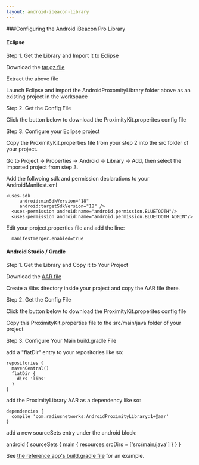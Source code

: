```yaml
---
layout: android-ibeacon-library
---
```


###Configuring the Android iBeacon Pro Library


#### Eclipse 

Step 1. Get the Library and Import it to Eclipse

Download the [tar.gz file](/ibeacon/android/download.html)

Extract the above file

Launch Eclipse and import the AndroidProxomityLibrary folder above as an existing project in the workspace

Step 2. Get the Config File

Click the button below to download the ProximityKit.properites config file 



Step 3. Configure your Eclipse project

Copy the ProximityKit.properties file from your step 2 into the src folder of your project.

Go to Project -> Properties -> Android -> Library -> Add, then select the imported project from step 3.

Add the follwoing sdk and permission declarations to your AndroidManifest.xml

   ```
   <uses-sdk
        android:minSdkVersion="18"
        android:targetSdkVersion="18" />
	 <uses-permission android:name="android.permission.BLUETOOTH"/>
	 <uses-permission android:name="android.permission.BLUETOOTH_ADMIN"/>
   ```

Edit your project.properties file and add the line: 
   ```
     manifestmerger.enabled=true
   ```



#### Android Studio / Gradle 


Step 1. Get the Library and Copy it to Your Project

Download the [AAR file](/ibeacon/android/download.html)

Create a /libs directory inside your project and copy the AAR file there.

Step 2. Get the Config File

Click the button below to download the ProximityKit.properites config file 

Copy this ProximityKit.properties file to the src/main/java folder of your project

Step 3. Configure Your Main build.gradle File

add a "flatDir" entry to your repositories like so:

   ```
   repositories {
     mavenCentral()
     flatDir {
       dirs 'libs'
     }
   }
   ```

add the ProximityLibrary AAR as a dependency like so:

   ```
   dependencies {
     compile 'com.radiusnetworks:AndroidProximityLibrary:1+@aar'
   }
   ```

add a new sourceSets entry under the android block:

android {
    sourceSets {
        main {
            resources.srcDirs = ['src/main/java']
        }
    }
}

   
See [the reference app's build.gradle file](https://github.com/RadiusNetworks/android-proximity-reference/blob/master/AndroidProximityReference/build.gradle) for an example. 

